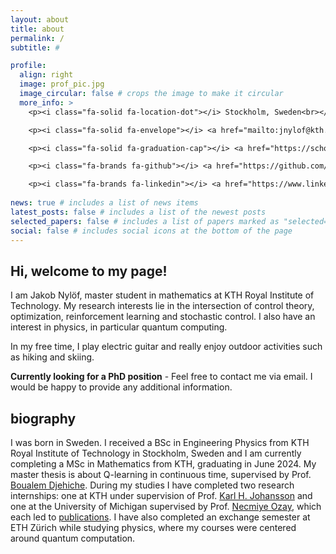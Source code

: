 ```yaml
---
layout: about
title: about
permalink: /
subtitle: #

profile:
  align: right
  image: prof_pic.jpg
  image_circular: false # crops the image to make it circular
  more_info: >
    <p><i class="fa-solid fa-location-dot"></i> Stockholm, Sweden<br></p>

    <p><i class="fa-solid fa-envelope"></i> <a href="mailto:jnylof@kth.se">jnylof@kth.se</a><br></p>

    <p><i class="fa-solid fa-graduation-cap"></i> <a href="https://scholar.google.com/citations?user=jVDb3CAAAAAJ&hl=en">Google Scholar</a><br></p>

    <p><i class="fa-brands fa-github"></i> <a href="https://github.com/jnyloef">Github</a><br></p>

    <p><i class="fa-brands fa-linkedin"></i> <a href="https://www.linkedin.com/in/jakob-nyl%C3%B6f-10571b183/">LinkedIn</a></p>
    
news: true # includes a list of news items
latest_posts: false # includes a list of the newest posts
selected_papers: false # includes a list of papers marked as "selected={true}"
social: false # includes social icons at the bottom of the page
---
```


## Hi, welcome to my page! ##

I am Jakob Nylöf, master student in mathematics at KTH Royal Institute of Technology. My research interests lie in the intersection of control theory, optimization, reinforcement learning and stochastic control. I also have an interest in physics, in particular quantum computing.

In my free time, I play electric guitar and really enjoy outdoor activities such as hiking and skiing.

**Currently looking for a PhD position** - Feel free to contact me via email. I would be happy to provide any additional information.

## biography ##

I was born in Sweden. I received a BSc in Engineering Physics from KTH Royal Institute of Technology in Stockholm, Sweden and I am currently completing a MSc in Mathematics from KTH, graduating in June 2024. My master thesis is about Q-learning in continuous time, supervised by Prof. [Boualem Djehiche](https://people.kth.se/~boualem/). During my studies I have completed two research internships: one at KTH under supervision of Prof. [Karl H. Johansson](https://people.kth.se/~kallej/) and one at the University of Michigan supervised by Prof. [Necmiye Ozay](https://web.eecs.umich.edu/~necmiye/), which each led to [publications](/publications/). I have also completed an exchange semester at ETH Zürich while studying physics, where my courses were centered around quantum computation.

